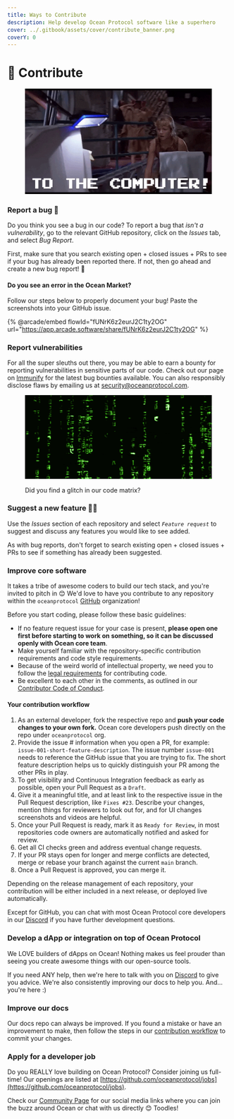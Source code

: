 ```yaml
---
title: Ways to Contribute
description: Help develop Ocean Protocol software like a superhero
cover: ../.gitbook/assets/cover/contribute_banner.png
coverY: 0
---
```


# 🤝 Contribute

<figure><img src="../.gitbook/assets/gif/to-the-computer.gif" alt=""><figcaption></figcaption></figure>

### Report a bug 🐞

Do you think you see a bug in our code? To report a bug that _isn't a vulnerability_, go to the relevant GitHub repository, click on the _Issues_ tab, and select _Bug Report_.

First, make sure that you search existing open + closed issues + PRs to see if your bug has already been reported there. If not, then go ahead and create a new bug report! 🦸

#### Do you see an error in the Ocean Market?

Follow our steps below to properly document your bug! Paste the screenshots into your GitHub issue.

{% @arcade/embed flowId="fUNrK6z2eurJ2C1ty2OG" url="https://app.arcade.software/share/fUNrK6z2eurJ2C1ty2OG" %}

### Report vulnerabilities

For all the super sleuths out there, you may be able to earn a bounty for reporting vulnerabilities in sensitive parts of our code. Check out our page on [Immunify](https://immunefi.com/bounty/oceanprotocol/) for the latest bug bounties available. You can also responsibly disclose flaws by emailing us at [security@oceanprotocol.com](mailto:security@oceanprotocol.com).

<figure><img src="../.gitbook/assets/gif/matrix-code (1).gif" alt=""><figcaption><p>Did you find a glitch in our code matrix?</p></figcaption></figure>

### Suggest a new feature 🤔💭

Use the _Issues_ section of each repository and select _`Feature request`_ to suggest and discuss any features you would like to see added.

As with bug reports, don't forget to search existing open + closed issues + PRs to see if something has already been suggested.

### Improve core software

It takes a tribe of awesome coders to build our tech stack, and you're invited to pitch in 😊 We'd love to have you contribute to any repository within the `oceanprotocol` [GitHub](https://github.com/oceanprotocol) organization!

Before you start coding, please follow these basic guidelines:

* If no feature request issue for your case is present, **please open one first before starting to work on something, so it can be discussed openly with Ocean core team**.
* Make yourself familiar with the repository-specific contribution requirements and code style requirements.
* Because of the weird world of intellectual property, we need you to follow the [legal requirements](legal-reqs.md) for contributing code.
* Be excellent to each other in the comments, as outlined in our [Contributor Code of Conduct](code-of-conduct.md).

#### Your contribution workflow

1. As an external developer, fork the respective repo and **push your code changes to your own fork.** Ocean core developers push directly on the repo under `oceanprotocol` org.
2. Provide the issue # information when you open a PR, for example: `issue-001-short-feature-description`. The issue number `issue-001` needs to reference the GitHub issue that you are trying to fix. The short feature description helps us to quickly distinguish your PR among the other PRs in play.
3. To get visibility and Continuous Integration feedback as early as possible, open your Pull Request as a `Draft`.
4. Give it a meaningful title, and at least link to the respective issue in the Pull Request description, like `Fixes #23`. Describe your changes, mention things for reviewers to look out for, and for UI changes screenshots and videos are helpful.
5. Once your Pull Request is ready, mark it as `Ready for Review`, in most repositories code owners are automatically notified and asked for review.
6. Get all CI checks green and address eventual change requests.
7. If your PR stays open for longer and merge conflicts are detected, merge or rebase your branch against the current `main` branch.
8. Once a Pull Request is approved, you can merge it.

Depending on the release management of each repository, your contribution will be either included in a next release, or deployed live automatically.

Except for GitHub, you can chat with most Ocean Protocol core developers in our [Discord](https://discord.gg/TnXjkR5) if you have further development questions.

### Develop a dApp or integration on top of Ocean Protocol

We LOVE builders of dApps on Ocean! Nothing makes us feel prouder than seeing you create awesome things with our open-source tools.

If you need ANY help, then we're here to talk with you on [Discord](https://discord.gg/TnXjkR5) to give you advice. We're also consistently improving our docs to help you. And... you're here :)

### Improve our docs

Our docs repo can always be improved. If you found a mistake or have an improvement to make, then follow the steps in our [contribution workflow](./#your-contribution-workflow) to commit your changes.

### Apply for a developer job

Do you REALLY love building on Ocean Protocol? Consider joining us full-time! Our openings are listed at [https://github.com/oceanprotocol/jobs](https://github.com/oceanprotocol/jobs).



Check our [Community Page](https://www.oceanprotocol.com/community) for our social media links where you can join the buzz around Ocean or chat with us directly 😊 Toodles!
